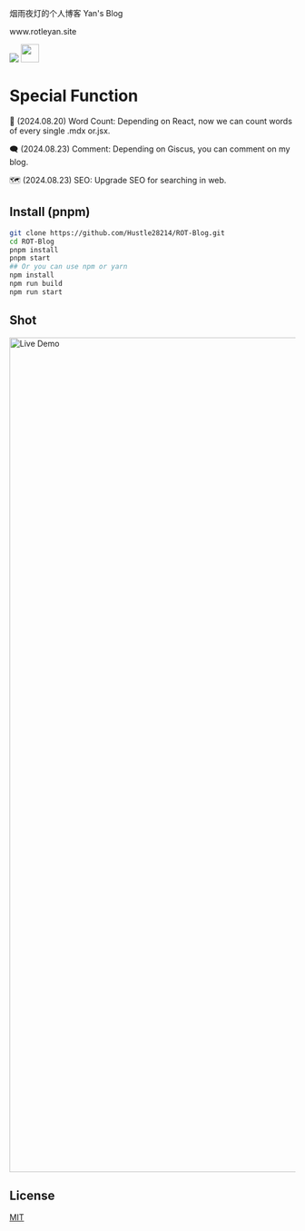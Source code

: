 烟雨夜灯的个人博客
Yan's Blog
</h2>
<p>
www.rotleyan.site
</p>
<a href="https://vercel.com/new/clone?repository-url=https://github.com/Hustle28214/ROT-Blog/tree/main&project-name=ROTblog&repo-name=ROTblog" rel="nofollow"><img src="https://vercel.com/button"></a>
<a href="https://docusaurus.io/zh-CN/" target="_blank"><img  style="height:32px" src="https://github.com/user-attachments/assets/cfb3c49a-ed7a-408f-8947-9021dc776dbc" /><a/>

# Special Function

📝 (2024.08.20) Word Count: Depending on React, now we can count words of every single .mdx or.jsx.

🗨 (2024.08.23) Comment: Depending on Giscus, you can comment on my blog.

🗺 (2024.08.23) SEO: Upgrade SEO for searching in web.



## Install (pnpm)
```bash
git clone https://github.com/Hustle28214/ROT-Blog.git
cd ROT-Blog
pnpm install
pnpm start
## Or you can use npm or yarn
npm install
npm run build
npm run start
```



## Shot

<img width="1471" alt="Live Demo" src="https://github.com/user-attachments/assets/27d33840-1f48-403d-abf1-85227f5e55c6">

## License

[MIT](./LICENSE)
